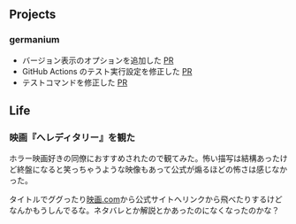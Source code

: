 ## Projects

### germanium

- バージョン表示のオプションを追加した [PR](https://github.com/matsuyoshi30/germanium/pull/13)
- GitHub Actions のテスト実行設定を修正した [PR](https://github.com/matsuyoshi30/germanium/pull/14)
- テストコマンドを修正した [PR](https://github.com/matsuyoshi30/germanium/pull/16)

## Life

### 映画『へレディタリー』を観た

ホラー映画好きの同僚におすすめされたので観てみた。怖い描写は結構あったけど終盤になると笑っちゃうような映像もあって公式が煽るほどの怖さは感じなかった。

タイトルでググったり[映画.com](https://eiga.com/movie/89273/)から公式サイトへリンクから飛べたりするけどなんかもうしんでるな。ネタバレとか解説とかあったのになくなったのかな？
